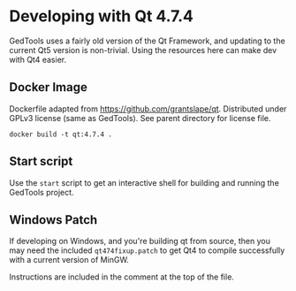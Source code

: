 # Developing with Qt 4.7.4

GedTools uses a fairly old version of the Qt Framework,
and updating to the current Qt5 version is non-trivial.
Using the resources here can make dev with Qt4 easier.

## Docker Image

Dockerfile adapted from <https://github.com/grantslape/qt>.
Distributed under GPLv3 license (same as GedTools).
See parent directory for license file.

```
docker build -t qt:4.7.4 .
```

## Start script

Use the `start` script to get an interactive shell
for building and running the GedTools project.

## Windows Patch

If developing on Windows, and you're building qt from source,
then you may need the included `qt474fixup.patch` to get Qt4
to compile successfully with a current version of MinGW.

Instructions are included in the comment at the top of the file.
